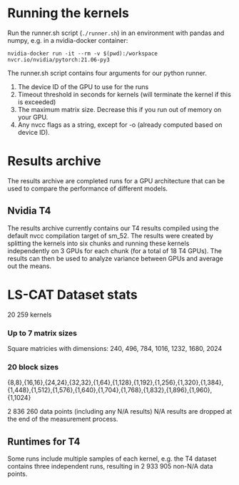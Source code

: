 # Running the kernels
Run the runner.sh script (`./runner.sh`) in an environment with pandas and numpy,
e.g. in a nvidia-docker container:

`nvidia-docker run -it --rm -v $(pwd):/workspace nvcr.io/nvidia/pytorch:21.06-py3`

The runner.sh script contains four arguments for our python runner.
1. The device ID of the GPU to use for the runs
2. Timeout threshold in seconds for kernels (will terminate the kernel if this is exceeded) 
3. The maximum matrix size. Decrease this if you run out of memory on your GPU.
4. Any nvcc flags as a string, except for -o (already computed based on device ID).

# Results archive
The results archive are completed runs for a GPU architecture that can be used to compare the performance of different models.

## Nvidia T4
The results archive currently contains our T4 results compiled using the default nvcc compilation target of sm_52. The results were created by splitting the kernels into six chunks and running these kernels independently on 3 GPUs for each chunk (for a total of 18 T4 GPUs). The results can then be used to analyze variance between GPUs and average out the means.


# LS-CAT Dataset stats
20 259 kernels

### Up to 7 matrix sizes 
Square matricies with dimensions: 240, 496, 784, 1016, 1232, 1680, 2024

### 20 block sizes 
{8,8},{16,16},{24,24},{32,32},{1,64},{1,128},{1,192},{1,256},{1,320},{1,384},{1,448},{1,512},{1,576},{1,640},{1,704},{1,768},{1,832},{1,896},{1,960},{1,1024}

2 836 260 data points (including any N/A results)
N/A results are dropped at the end of the measurement process.

## Runtimes for T4
Some runs include multiple samples of each kernel, e.g. the T4 dataset contains three independent runs, resulting in 2 933 905 non-N/A data points.

